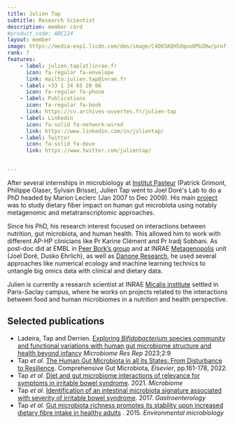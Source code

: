 ```yaml
---
title: Julien Tap
subtitle: Research Scientist
description: member card
#product_code: ABC124
layout: member
image: https://media-exp1.licdn.com/dms/image/C4D03AQH5dquo8PbZHw/profile-displayphoto-shrink_800_800/0/1626540214530?e=2147483647&v=beta&t=vnMjdASrWb7r8EMvqAk4yAh51lH4wXM6FNQnvUIliV4
rank: 7
features:
    - label: julien.tap[at]inrae.fr
      icon: fa-regular fa-envelope
      link: mailto:julien.tap@inrae.fr
    - label: +33 1 34 65 20 06
      icon: fa-regular fa-phone
    - label: Publications
      icon: fa-regular fa-book
      link: https://cv.archives-ouvertes.fr/julien-tap
    - label: Linkedin
      icon: fa-solid fa-network-wired
      link: https://www.linkedin.com/in/julientap/
    - label: Twitter
      icon: fa-solid fa-dove
      link: https://www.twitter.com/julientap/


---
```




After several internships in microbiology at [Institut Pasteur](https://research.pasteur.fr/fr/team/biodiversity-and-epidemiology-of-bacterial-pathogens/) (Patrick Grimont, Philippe Glaser, Sylvain Brisse), Julien Tap went to Joel Doré's Lab to do a PhD headed by Marion Leclerc (Jan 2007 to Dec 2009). His main [project](https://hal.inrae.fr/tel-02824828/) was to study dietary fiber impact on human gut microbiota using notably metagenomic and metatranscriptomic approaches. 

Since his PhD, his research interest focused on interactions between nutrition, gut microbiota, and human health. This allowed him to work with different AP-HP clinicians like Pr Karine Clément and Pr Iradj Sobhani. As post-doc did at EMBL in [Peer Bork’s group](https://www.embl.org/groups/bork/) and at INRAE [Metagenopolis](https://mgps.eu/) unit (Joel Doré, Dusko Ehrlich), as well as [Danone Research](https://www.danoneresearch.com/), he used several approaches like numerical ecology and machine learning technics to untangle big omics data with clinical and dietary data. 

Julien is currently a research scientist at INRAE [Micalis institute](https://www.micalis.fr/micalis_eng/) settled in Paris-Saclay campus, where he works on projects related to the interactions between food and human microbiomes in a nutrition and health perspective.



## Selected publications

<div class="box" markdown="1">

- Ladeira, Tap and Derrien. [Exploring *Bifidobacterium* species community and functional variations with human gut microbiome structure and health beyond infancy](https://oaepublish.com/mrr/article/view/5583) *Microbiome Res Rep* 2023;2:9
- Tap *et al.* [The Human Gut Microbiota in all its States: From Disturbance to Resilience](https://linkinghub.elsevier.com/retrieve/pii/B9780128192658000395). Comprehensive Gut Microbiota, *Elsevier*, pp.161-178, 2022. 
- Tap *et al.* [Diet and gut microbiome interactions of relevance for symptoms in irritable bowel syndrome](https://link.springer.com/article/10.1186/s40168-021-01018-9). 2021. *Microbiome*
- Tap *et al.* [Identification of an intestinal microbiota signature associated with severity of irritable bowel syndrome](https://www.sciencedirect.com/science/article/pii/S0016508516351745). 2017. *Gastroenterology*
- Tap *et al.* [Gut microbiota richness promotes its stability upon increased dietary fibre intake in healthy adults](https://sfamjournals.onlinelibrary.wiley.com/doi/abs/10.1111/1462-2920.13006) . 2015. *Environmental microbiology*

</div>


